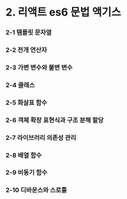 # 2. 리액트 es6 문법 액기스

### 2-1 템플릿 문자열
### 2-2 전개 연산자
### 2-3 가변 변수와 불변 변수
### 2-4 클래스
### 2-5 화살표 함수
### 2-6 객체 확장 표현식과 구조 분해 할당
### 2-7 라이브러리 의존성 관리
### 2-8 배열 함수
### 2-9 비동기 함수
### 2-10 디바운스와 스로틀

